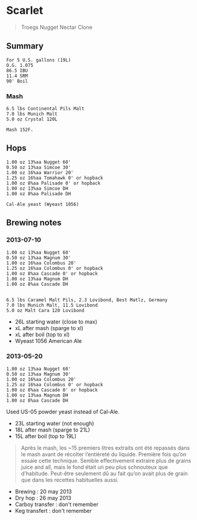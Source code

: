 # Scarlet

> Troegs Nugget Nectar Clone

## Summary

    For 5 U.S. gallons (19L)
    O.G. 1.075
    86.5 IBU
    11.4 SRM
    90' Boil

### Mash

    6.5 lbs Continental Pils Malt
    7.0 lbs Munich Malt
    5.0 oz Crystal 120L

    Mash 152F.

## Hops

    1.00 oz 13%aa Nugget 60'
    0.50 oz 13%aa Simcoe 30'
    1.00 oz 16%aa Warrior 20'
    1.25 oz 16%aa Tomahawk 0' or hopback
    1.00 oz 8%aa Palisade 0' or hopback
    1.00 oz 13%aa Simcoe DH
    1.00 oz 8%aa Palisade DH

    Cal-Ale yeast (Wyeast 1056)

## Brewing notes

### 2013-07-10

    1.00 oz 13%aa Nugget 60'
    0.50 oz 13%aa Magnum 30'
    1.00 oz 16%aa Colombus 20'
    1.25 oz 16%aa Colombus 0' or hopback
    1.00 oz 8%aa Cascade 0' or hopback
    1.00 oz 13%aa Magnum DH
    1.00 oz 8%aa Cascade DH


    6.5 lbs Caramel Malt Pils, 2.3 Lovibond, Best Matlz, Germany
    7.0 lbs Munich Malt, 11.5 Lovibond
    5.0 oz Malt Cara 120 Lovibond

- 26L starting water (close to max)
- xL after mash (sparge to xl)
- xL after boil (top to xl)
- Wyeast 1056 American Ale


### 2013-05-20

    1.00 oz 13%aa Nugget 60'
    0.50 oz 13%aa Magnum 30'
    1.00 oz 16%aa Colombus 20'
    1.25 oz 16%aa Colombus 0' or hopback
    1.00 oz 8%aa Cascade 0' or hopback
    1.00 oz 13%aa Magnum DH
    1.00 oz 8%aa Cascade DH

Used US-05 powder yeast instead of Cal-Ale.

- 23L starting water (not enough)
- 18L after mash (sparge to 21L)
- 15L after boil (top to 19L)

> Après le mash, les ~15 premiers litres extraits ont été repassés dans le mash avant de récolter l’entièreté du liquide. Première fois qu’on essaie cette technique. Semble effectivement extraire plus de grains juice and all, mais le fond était un peu plus schnouteux que d’habitude. Peut-être seulement dû au fait qu’on avait plus de grain que dans les recettes habituelles aussi.

- Brewing : 20 may 2013
- Dry hop : 26 may 2013
- Carboy transfer : don't remember
- Keg transfert : don't remember
